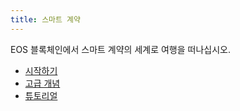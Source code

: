 ```yaml
---
title: 스마트 계약
---
```


EOS 블록체인에서 스마트 계약의 세계로 여행을 떠나십시오.

- [시작하기](10_getting-started/index.md)
- [고급 개념](20_advanced-concepts/index.md)
- [튜토리얼](30_tutorials/index.md)
